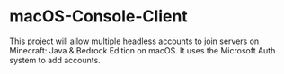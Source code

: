 # macOS-Console-Client
This project will allow multiple headless accounts to  join servers on Minecraft: Java &amp; Bedrock Edition on macOS. It uses the Microsoft Auth system to add accounts.
